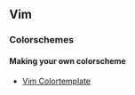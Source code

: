## Vim



### Colorschemes

#### Making your own colorscheme

- [Vim Colortemplate](https://github.com/lifepillar/vim-colortemplate)
